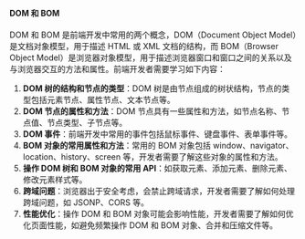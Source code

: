<!--
 * @Author: Shu Binqi
 * @Date: 2023-02-24 21:18:10
 * @LastEditors: Shu Binqi
 * @LastEditTime: 2023-03-04 00:55:34
 * @Description: DOM 和 BOM 详解
 * @Version: 1.0.0
 * @FilePath: \interviewQuestions\JavaScript\DOM-BOM.md
-->

#### DOM 和 BOM

DOM 和 BOM 是前端开发中常用的两个概念，DOM（Document Object Model）是文档对象模型，用于描述 HTML 或 XML 文档的结构，而 BOM（Browser Object Model）是浏览器对象模型，用于描述浏览器窗口和窗口之间的关系以及与浏览器交互的方法和属性。前端开发者需要学习如下内容：

1. **DOM 树的结构和节点的类型**：DOM 树是由节点组成的树状结构，节点的类型包括元素节点、属性节点、文本节点等。
1. **DOM 节点的属性和方法**：DOM 节点具有一些属性和方法，如节点名称、节点值、节点类型、子节点等。
1. **DOM 事件**：前端开发中常用的事件包括鼠标事件、键盘事件、表单事件等。
1. **BOM 对象的常用属性和方法**：常用的 BOM 对象包括 window、navigator、location、history、screen 等，开发者需要了解这些对象的属性和方法。
1. **操作 DOM 树和 BOM 对象的常用 API**：如获取元素、添加元素、删除元素、修改元素样式等。
1. **跨域问题**：浏览器出于安全考虑，会禁止跨域请求，开发者需要了解如何处理跨域问题，如 JSONP、CORS 等。
1. **性能优化**：操作 DOM 和 BOM 对象可能会影响性能，开发者需要了解如何优化页面性能，如避免频繁操作 DOM 和 BOM 对象、合并和压缩文件等。
